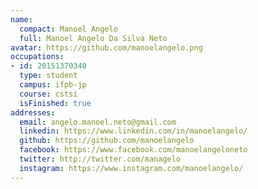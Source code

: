 ```yaml
---
name:
  compact: Manoel Angelo
  full: Manoel Angelo Da Silva Neto
avatar: https://github.com/manoelangelo.png
occupations:
- id: 20151370340
  type: student
  campus: ifpb-jp
  course: cstsi
  isFinished: true
addresses:
  email: angelo.manoel.neto@gmail.com
  linkedin: https://www.linkedin.com/in/manoelangelo/
  github: https://github.com/manoelangelo
  facebook: https://www.facebook.com/manoelangeloneto
  twitter: http://twitter.com/managelo
  instagram: https://www.instagram.com/manoelangelo/
---
```

